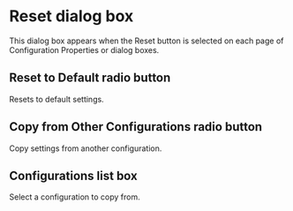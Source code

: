 # Reset dialog box

This dialog box appears when the
Reset button is selected on each page of Configuration Properties or dialog
boxes.

## Reset to Default radio button

Resets to default settings.

## Copy from Other Configurations radio button

Copy settings from another configuration.

## Configurations list box

Select a configuration to copy from.

